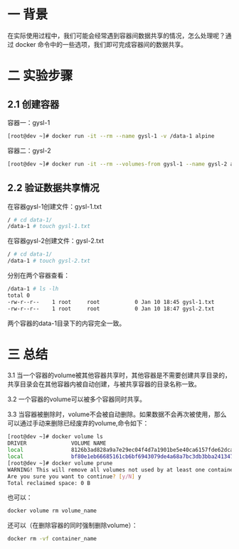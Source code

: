 # 一 背景
在实际使用过程中，我们可能会经常遇到容器间数据共享的情况，怎么处理呢？通过 docker 命令中的一些选项，我们即可完成容器间的数据共享。

# 二 实验步骤
## 2.1 创建容器
容器一：gysl-1
```bash
[root@dev ~]# docker run -it --rm --name gysl-1 -v /data-1 alpine
```
容器二：gysl-2
```bash
[root@dev ~]# docker run -it --rm --volumes-from gysl-1 --name gysl-2 alpine
```
## 2.2 验证数据共享情况
在容器gysl-1创建文件：gysl-1.txt
```bash
/ # cd data-1/
/data-1 # touch gysl-1.txt
```
在容器gysl-2创建文件：gysl-2.txt
```bash
/ # cd data-1/
/data-1 # touch gysl-2.txt
```
分别在两个容器查看：
```bash
/data-1 # ls -lh
total 0
-rw-r--r--    1 root     root           0 Jan 10 18:45 gysl-1.txt
-rw-r--r--    1 root     root           0 Jan 10 18:47 gysl-2.txt
```
两个容器的data-1目录下的内容完全一致。
# 三 总结
3.1 当一个容器的volume被其他容器共享时，其他容器是不需要创建共享目录的，共享目录会在其他容器内被自动创建，与被共享容器的目录名称一致。

3.2 一个容器的volume可以被多个容器同时共享。

3.3 当容器被删除时，volume不会被自动删除。如果数据不会再次被使用，那么可以通过手动来删除已经废弃的volume,命令如下：
```bash
[root@dev ~]# docker volume ls
DRIVER              VOLUME NAME
local               8126b3ad828a9a7e29ec04f4d7a1901be5e40ca6157fde62dca3421322e5de7a
local               bf80e1eb66685161cb6bf6943079de4a68a7bc3db3bba241347ed051fe59fc46
[root@dev ~]# docker volume prune
WARNING! This will remove all volumes not used by at least one container.
Are you sure you want to continue? [y/N] y
Total reclaimed space: 0 B
```
也可以：
```bash
docker volume rm volume_name
```
还可以（在删除容器的同时强制删除volume）：
```bash
docker rm -vf container_name
```

